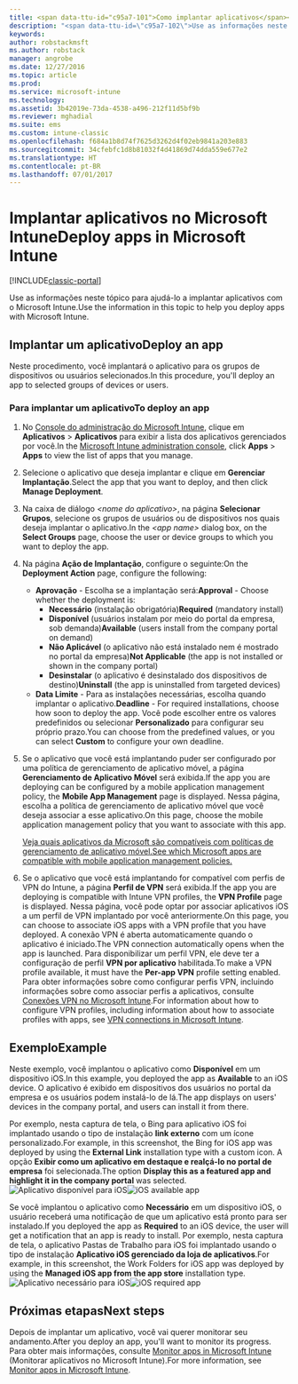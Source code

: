 ```yaml
---
title: <span data-ttu-id="c95a7-101">Como implantar aplicativos</span><span class="sxs-lookup"><span data-stu-id="c95a7-101">How to deploy apps</span></span>
description: "<span data-ttu-id=\"c95a7-102\">Use as informações neste tópico para ajudá-lo a implantar aplicativos com o Microsoft Intune.</span><span class=\"sxs-lookup\"><span data-stu-id=\"c95a7-102\">Use the information in this topic to help you deploy apps with Microsoft Intune.</span></span>"
keywords: 
author: robstackmsft
ms.author: robstack
manager: angrobe
ms.date: 12/27/2016
ms.topic: article
ms.prod: 
ms.service: microsoft-intune
ms.technology: 
ms.assetid: 3b42019e-73da-4538-a496-212f11d5bf9b
ms.reviewer: mghadial
ms.suite: ems
ms.custom: intune-classic
ms.openlocfilehash: f684a1b8d74f7625d3262d4f02eb9841a203e883
ms.sourcegitcommit: 34cfebfc1d8b81032f4d41869d74dda559e677e2
ms.translationtype: HT
ms.contentlocale: pt-BR
ms.lasthandoff: 07/01/2017
---
```

# <span data-ttu-id="c95a7-103">Implantar aplicativos no Microsoft Intune</span><span class="sxs-lookup"><span data-stu-id="c95a7-103">Deploy apps in Microsoft Intune</span></span>
<a id="deploy-apps-in-microsoft-intune" class="xliff"></a>

[!INCLUDE[classic-portal](../includes/classic-portal.md)]

<span data-ttu-id="c95a7-104">Use as informações neste tópico para ajudá-lo a implantar aplicativos com o Microsoft Intune.</span><span class="sxs-lookup"><span data-stu-id="c95a7-104">Use the information in this topic to help you deploy apps with Microsoft Intune.</span></span>


## <span data-ttu-id="c95a7-105">Implantar um aplicativo</span><span class="sxs-lookup"><span data-stu-id="c95a7-105">Deploy an app</span></span>
<a id="deploy-an-app" class="xliff"></a>
<span data-ttu-id="c95a7-106">Neste procedimento, você implantará o aplicativo para os grupos de dispositivos ou usuários selecionados.</span><span class="sxs-lookup"><span data-stu-id="c95a7-106">In this procedure, you'll deploy an app to selected groups of devices or users.</span></span>

### <span data-ttu-id="c95a7-107">Para implantar um aplicativo</span><span class="sxs-lookup"><span data-stu-id="c95a7-107">To deploy an app</span></span>
<a id="to-deploy-an-app" class="xliff"></a>

1. <span data-ttu-id="c95a7-108">No [Console do administração do Microsoft Intune](https://manage.microsoft.com), clique em **Aplicativos** &gt; **Aplicativos** para exibir a lista dos aplicativos gerenciados por você.</span><span class="sxs-lookup"><span data-stu-id="c95a7-108">In the [Microsoft Intune administration console](https://manage.microsoft.com), click **Apps** &gt; **Apps** to view the list of apps that you manage.</span></span>

2.  <span data-ttu-id="c95a7-109">Selecione o aplicativo que deseja implantar e clique em **Gerenciar Implantação**.</span><span class="sxs-lookup"><span data-stu-id="c95a7-109">Select the app that you want to deploy, and then click **Manage Deployment**.</span></span>

3.  <span data-ttu-id="c95a7-110">Na caixa de diálogo *&lt;nome do aplicativo&gt;*, na página **Selecionar Grupos**, selecione os grupos de usuários ou de dispositivos nos quais deseja implantar o aplicativo.</span><span class="sxs-lookup"><span data-stu-id="c95a7-110">In the *&lt;app name&gt;* dialog box, on the **Select Groups** page, choose the user or device groups to which you want to deploy the app.</span></span>

4.  <span data-ttu-id="c95a7-111">Na página **Ação de Implantação**, configure o seguinte:</span><span class="sxs-lookup"><span data-stu-id="c95a7-111">On the **Deployment Action** page, configure the following:</span></span>

    - <span data-ttu-id="c95a7-112">**Aprovação** - Escolha se a implantação será:</span><span class="sxs-lookup"><span data-stu-id="c95a7-112">**Approval** - Choose whether the deployment is:</span></span>
        - <span data-ttu-id="c95a7-113">**Necessário** (instalação obrigatória)</span><span class="sxs-lookup"><span data-stu-id="c95a7-113">**Required** (mandatory install)</span></span>
        - <span data-ttu-id="c95a7-114">**Disponível** (usuários instalam por meio do portal da empresa, sob demanda)</span><span class="sxs-lookup"><span data-stu-id="c95a7-114">**Available** (users install from the company portal on demand)</span></span>
        - <span data-ttu-id="c95a7-115">**Não Aplicável** (o aplicativo não está instalado nem é mostrado no portal da empresa)</span><span class="sxs-lookup"><span data-stu-id="c95a7-115">**Not Applicable** (the app is not installed or shown in the company portal)</span></span>
        - <span data-ttu-id="c95a7-116">**Desinstalar** (o aplicativo é desinstalado dos dispositivos de destino)</span><span class="sxs-lookup"><span data-stu-id="c95a7-116">**Uninstall** (the app is uninstalled from targeted devices)</span></span>
    - <span data-ttu-id="c95a7-117">**Data Limite** - Para as instalações necessárias, escolha quando implantar o aplicativo.</span><span class="sxs-lookup"><span data-stu-id="c95a7-117">**Deadline** - For required installations, choose how soon to deploy the app.</span></span> <span data-ttu-id="c95a7-118">Você pode escolher entre os valores predefinidos ou selecionar **Personalizado** para configurar seu próprio prazo.</span><span class="sxs-lookup"><span data-stu-id="c95a7-118">You can choose from the predefined values, or you can select **Custom** to configure your own deadline.</span></span>

5. <span data-ttu-id="c95a7-119">Se o aplicativo que você está implantando puder ser configurado por uma política de gerenciamento de aplicativo móvel, a página **Gerenciamento de Aplicativo Móvel** será exibida.</span><span class="sxs-lookup"><span data-stu-id="c95a7-119">If the app you are deploying can be configured by a mobile application management policy, the **Mobile App Management** page is displayed.</span></span> <span data-ttu-id="c95a7-120">Nessa página, escolha a política de gerenciamento de aplicativo móvel que você deseja associar a esse aplicativo.</span><span class="sxs-lookup"><span data-stu-id="c95a7-120">On this page, choose the mobile application management policy that you want to associate with this app.</span></span>

    [<span data-ttu-id="c95a7-121">Veja quais aplicativos da Microsoft são compatíveis com políticas de gerenciamento de aplicativo móvel.</span><span class="sxs-lookup"><span data-stu-id="c95a7-121">See which Microsoft apps are compatible with mobile application management policies.</span></span>](https://www.microsoft.com/server-cloud/products/microsoft-intune/partners.aspx)

6. <span data-ttu-id="c95a7-122">Se o aplicativo que você está implantando for compatível com perfis de VPN do Intune, a página **Perfil de VPN** será exibida.</span><span class="sxs-lookup"><span data-stu-id="c95a7-122">If the app you are deploying is compatible with Intune VPN profiles, the **VPN Profile** page is displayed.</span></span> <span data-ttu-id="c95a7-123">Nessa página, você pode optar por associar aplicativos iOS a um perfil de VPN implantado por você anteriormente.</span><span class="sxs-lookup"><span data-stu-id="c95a7-123">On this page, you can choose to associate iOS apps with a VPN profile that you have deployed.</span></span> <span data-ttu-id="c95a7-124">A conexão VPN é aberta automaticamente quando o aplicativo é iniciado.</span><span class="sxs-lookup"><span data-stu-id="c95a7-124">The VPN connection automatically opens when the app is launched.</span></span> <span data-ttu-id="c95a7-125">Para disponibilizar um perfil VPN, ele deve ter a configuração de perfil **VPN por aplicativo** habilitada.</span><span class="sxs-lookup"><span data-stu-id="c95a7-125">To make a VPN profile available, it must have the **Per-app VPN** profile setting enabled.</span></span>
 <span data-ttu-id="c95a7-126">Para obter informações sobre como configurar perfis VPN, incluindo informações sobre como associar perfis a aplicativos, consulte [Conexões VPN no Microsoft Intune](vpn-connections-in-microsoft-intune.md).</span><span class="sxs-lookup"><span data-stu-id="c95a7-126">For information about how to configure VPN profiles, including information about how to associate profiles with apps, see [VPN connections in Microsoft Intune](vpn-connections-in-microsoft-intune.md).</span></span>

<!---
>[!TIP]
>If an end user previously installed an iOS app and you now deploy it with a deployment action of **Available**, Intune will automatically begin to manage that app with no further action required by you, or the end-user.
--->

## <span data-ttu-id="c95a7-127">Exemplo</span><span class="sxs-lookup"><span data-stu-id="c95a7-127">Example</span></span>
<a id="example" class="xliff"></a>

<span data-ttu-id="c95a7-128">Neste exemplo, você implantou o aplicativo como **Disponível** em um dispositivo iOS.</span><span class="sxs-lookup"><span data-stu-id="c95a7-128">In this example, you deployed the app as **Available** to an iOS device.</span></span>
<span data-ttu-id="c95a7-129">O aplicativo é exibido em dispositivos dos usuários no portal da empresa e os usuários podem instalá-lo de lá.</span><span class="sxs-lookup"><span data-stu-id="c95a7-129">The app displays on users' devices in the company portal, and users can install it from there.</span></span>

<span data-ttu-id="c95a7-130">Por exemplo, nesta captura de tela, o Bing para aplicativo iOS foi implantado usando o tipo de instalação **link externo** com um ícone personalizado.</span><span class="sxs-lookup"><span data-stu-id="c95a7-130">For example, in this screenshot, the Bing for iOS app was deployed by using the **External Link** installation type with a custom icon.</span></span> <span data-ttu-id="c95a7-131">A opção **Exibir como um aplicativo em destaque e realçá-lo no portal de empresa** foi selecionada.</span><span class="sxs-lookup"><span data-stu-id="c95a7-131">The option **Display this as a featured app and highlight it in the company portal** was selected.</span></span>  
<span data-ttu-id="c95a7-132">![Aplicativo disponível para iOS](./media/available-install-on-iOS.png)</span><span class="sxs-lookup"><span data-stu-id="c95a7-132">![iOS available app](./media/available-install-on-iOS.png)</span></span>

<span data-ttu-id="c95a7-133">Se você implantou o aplicativo como **Necessário** em um dispositivo iOS, o usuário receberá uma notificação de que um aplicativo está pronto para ser instalado.</span><span class="sxs-lookup"><span data-stu-id="c95a7-133">If you deployed the app as **Required** to an iOS device, the user will get a notification that an app is ready to install.</span></span> <span data-ttu-id="c95a7-134">Por exemplo, nesta captura de tela, o aplicativo Pastas de Trabalho para iOS foi implantado usando o tipo de instalação **Aplicativo iOS gerenciado da loja de aplicativos**.</span><span class="sxs-lookup"><span data-stu-id="c95a7-134">For example, in this screenshot, the Work Folders for iOS app was deployed by using the **Managed iOS app from the app store** installation type.</span></span>  
<span data-ttu-id="c95a7-135">![Aplicativo necessário para iOS](./media/iOS-Required-install.PNG)</span><span class="sxs-lookup"><span data-stu-id="c95a7-135">![iOS required app](./media/iOS-Required-install.PNG)</span></span>

## <span data-ttu-id="c95a7-136">Próximas etapas</span><span class="sxs-lookup"><span data-stu-id="c95a7-136">Next steps</span></span>
<a id="next-steps" class="xliff"></a>

<span data-ttu-id="c95a7-137">Depois de implantar um aplicativo, você vai querer monitorar seu andamento.</span><span class="sxs-lookup"><span data-stu-id="c95a7-137">After you deploy an app, you'll want to monitor its progress.</span></span> <span data-ttu-id="c95a7-138">Para obter mais informações, consulte [Monitor apps in Microsoft Intune](monitor-apps-in-microsoft-intune.md) (Monitorar aplicativos no Microsoft Intune).</span><span class="sxs-lookup"><span data-stu-id="c95a7-138">For more information, see [Monitor apps in Microsoft Intune](monitor-apps-in-microsoft-intune.md).</span></span>
